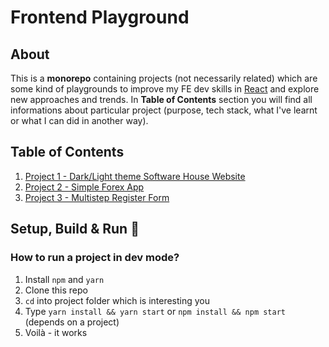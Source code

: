 # Frontend Playground

## About

This is a **monorepo** containing projects (not necessarily related) which are some kind of playgrounds to improve my FE dev skills in [React](https://reactjs.org/) and explore new approaches and trends. In **Table of Contents** section you will find all informations about particular project (purpose, tech stack, what I've learnt or what I can did in another way).

## Table of Contents

1.  [Project 1 - Dark/Light theme Software House Website](./project-1/README.md)
2.  [Project 2 - Simple Forex App](./project-2/README.md)
3.  [Project 3 - Multistep Register Form](./project-3/README.md)

## Setup, Build & Run :construction_worker:

### How to run a project in dev mode?

1. Install `npm` and `yarn`
2. Clone this repo
3. `cd` into project folder which is interesting you
4. Type `yarn install && yarn start` or `npm install && npm start` (depends on a project)
5. Voilà - it works
